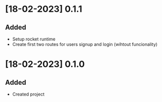 # [18-02-2023] 0.1.1
## Added
- Setup rocket runtime
- Create first two routes for users signup and login (wihtout funcionality)
# [18-02-2023] 0.1.0
## Added
- Created project
